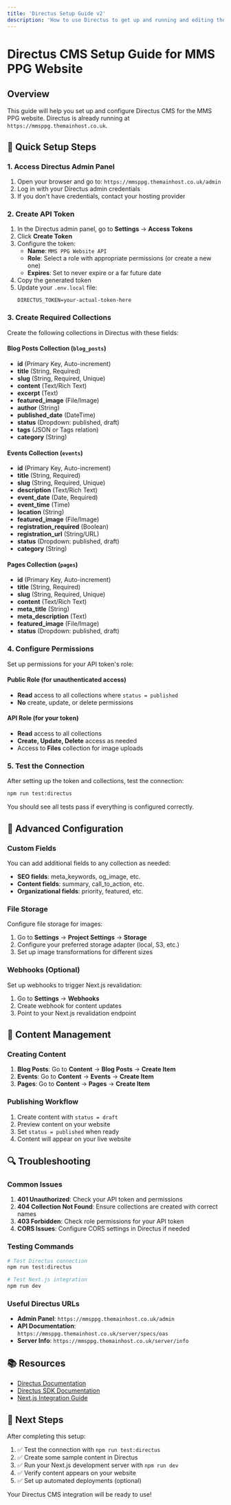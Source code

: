 ```yaml
---
title: 'Directus Setup Guide v2'
description: 'How to use Directus to get up and running and editing the site'
---
```

# Directus CMS Setup Guide for MMS PPG Website

## Overview

This guide will help you set up and configure Directus CMS for the MMS PPG website. Directus is already running at `https://mmsppg.themainhost.co.uk`.

## 🚀 Quick Setup Steps

### 1. Access Directus Admin Panel

1. Open your browser and go to: `https://mmsppg.themainhost.co.uk/admin`
2. Log in with your Directus admin credentials
3. If you don't have credentials, contact your hosting provider

### 2. Create API Token

1. In the Directus admin panel, go to **Settings** → **Access Tokens**
2. Click **Create Token**
3. Configure the token:
   - **Name**: `MMS PPG Website API`
   - **Role**: Select a role with appropriate permissions (or create a new one)
   - **Expires**: Set to never expire or a far future date
4. Copy the generated token
5. Update your `.env.local` file:
   ```env
   DIRECTUS_TOKEN=your-actual-token-here
   ```

### 3. Create Required Collections

Create the following collections in Directus with these fields:

#### Blog Posts Collection (`blog_posts`)
- **id** (Primary Key, Auto-increment)
- **title** (String, Required)
- **slug** (String, Required, Unique)
- **content** (Text/Rich Text)
- **excerpt** (Text)
- **featured_image** (File/Image)
- **author** (String)
- **published_date** (DateTime)
- **status** (Dropdown: published, draft)
- **tags** (JSON or Tags relation)
- **category** (String)

#### Events Collection (`events`)
- **id** (Primary Key, Auto-increment)
- **title** (String, Required)
- **slug** (String, Required, Unique)
- **description** (Text/Rich Text)
- **event_date** (Date, Required)
- **event_time** (Time)
- **location** (String)
- **featured_image** (File/Image)
- **registration_required** (Boolean)
- **registration_url** (String/URL)
- **status** (Dropdown: published, draft)
- **category** (String)

#### Pages Collection (`pages`)
- **id** (Primary Key, Auto-increment)
- **title** (String, Required)
- **slug** (String, Required, Unique)
- **content** (Text/Rich Text)
- **meta_title** (String)
- **meta_description** (Text)
- **featured_image** (File/Image)
- **status** (Dropdown: published, draft)

### 4. Configure Permissions

Set up permissions for your API token's role:

#### Public Role (for unauthenticated access)
- **Read** access to all collections where `status = published`
- **No** create, update, or delete permissions

#### API Role (for your token)
- **Read** access to all collections
- **Create, Update, Delete** access as needed
- Access to **Files** collection for image uploads

### 5. Test the Connection

After setting up the token and collections, test the connection:

```bash
npm run test:directus
```

You should see all tests pass if everything is configured correctly.

## 🔧 Advanced Configuration

### Custom Fields

You can add additional fields to any collection as needed:

- **SEO fields**: meta_keywords, og_image, etc.
- **Content fields**: summary, call_to_action, etc.
- **Organizational fields**: priority, featured, etc.

### File Storage

Configure file storage for images:

1. Go to **Settings** → **Project Settings** → **Storage**
2. Configure your preferred storage adapter (local, S3, etc.)
3. Set up image transformations for different sizes

### Webhooks (Optional)

Set up webhooks to trigger Next.js revalidation:

1. Go to **Settings** → **Webhooks**
2. Create webhook for content updates
3. Point to your Next.js revalidation endpoint

## 📝 Content Management

### Creating Content

1. **Blog Posts**: Go to **Content** → **Blog Posts** → **Create Item**
2. **Events**: Go to **Content** → **Events** → **Create Item**
3. **Pages**: Go to **Content** → **Pages** → **Create Item**

### Publishing Workflow

1. Create content with `status = draft`
2. Preview content on your website
3. Set `status = published` when ready
4. Content will appear on your live website

## 🔍 Troubleshooting

### Common Issues

1. **401 Unauthorized**: Check your API token and permissions
2. **404 Collection Not Found**: Ensure collections are created with correct names
3. **403 Forbidden**: Check role permissions for your API token
4. **CORS Issues**: Configure CORS settings in Directus if needed

### Testing Commands

```bash
# Test Directus connection
npm run test:directus

# Test Next.js integration
npm run dev
```

### Useful Directus URLs

- **Admin Panel**: `https://mmsppg.themainhost.co.uk/admin`
- **API Documentation**: `https://mmsppg.themainhost.co.uk/server/specs/oas`
- **Server Info**: `https://mmsppg.themainhost.co.uk/server/info`

## 📚 Resources

- [Directus Documentation](https://docs.directus.io/)
- [Directus SDK Documentation](https://docs.directus.io/reference/sdk/)
- [Next.js Integration Guide](https://docs.directus.io/blog/getting-started-directus-nextjs/)

## 🎯 Next Steps

After completing this setup:

1. ✅ Test the connection with `npm run test:directus`
2. ✅ Create some sample content in Directus
3. ✅ Run your Next.js development server with `npm run dev`
4. ✅ Verify content appears on your website
5. ✅ Set up automated deployments (optional)

Your Directus CMS integration will be ready to use!